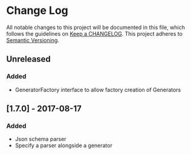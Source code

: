 # Change Log
All notable changes to this project will be documented in this file, which follows the guidelines 
on [Keep a CHANGELOG](http://keepachangelog.com/). This project adheres to 
[Semantic Versioning](http://semver.org/).

## Unreleased
### Added
- GeneratorFactory interface to allow factory creation of Generators

## [1.7.0] - 2017-08-17
### Added
- Json schema parser
- Specify a parser alongside a generator